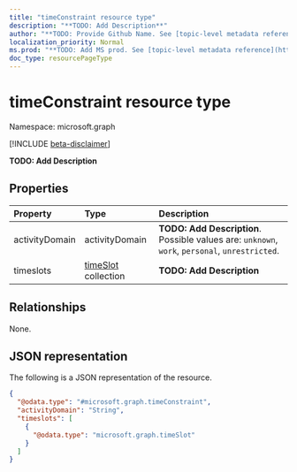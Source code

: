 ```yaml
---
title: "timeConstraint resource type"
description: "**TODO: Add Description**"
author: "**TODO: Provide Github Name. See [topic-level metadata reference](https://msgo.azurewebsites.net/add/document/guidelines/metadata.html#topic-level-metadata)**"
localization_priority: Normal
ms.prod: "**TODO: Add MS prod. See [topic-level metadata reference](https://msgo.azurewebsites.net/add/document/guidelines/metadata.html#topic-level-metadata)**"
doc_type: resourcePageType
---
```


# timeConstraint resource type

Namespace: microsoft.graph

[!INCLUDE [beta-disclaimer](../../includes/beta-disclaimer.md)]

**TODO: Add Description**

## Properties
|Property|Type|Description|
|:---|:---|:---|
|activityDomain|activityDomain|**TODO: Add Description**. Possible values are: `unknown`, `work`, `personal`, `unrestricted`.|
|timeslots|[timeSlot](../resources/timeslot.md) collection|**TODO: Add Description**|

## Relationships
None.

## JSON representation
The following is a JSON representation of the resource.
<!-- {
  "blockType": "resource",
  "@odata.type": "microsoft.graph.timeConstraint"
}
-->
``` json
{
  "@odata.type": "#microsoft.graph.timeConstraint",
  "activityDomain": "String",
  "timeslots": [
    {
      "@odata.type": "microsoft.graph.timeSlot"
    }
  ]
}
```

